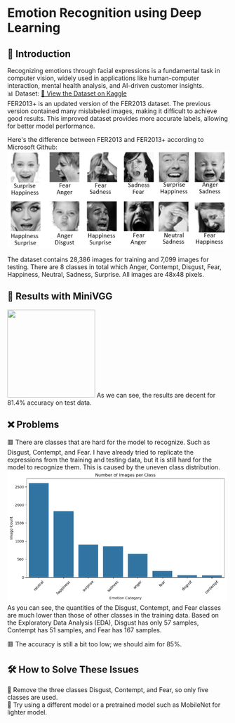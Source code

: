 # Emotion Recognition using Deep Learning
## 📖 Introduction
Recognizing emotions through facial expressions is a fundamental task in computer vision, widely used in applications like human-computer interaction, mental health analysis, and AI-driven customer insights.<br>
📊 Dataset: [🔗 View the Dataset on Kaggle](https://www.kaggle.com/datasets/subhaditya/fer2013plus/data)<br>
FER2013+ is an updated version of the FER2013 dataset. The previous version contained many mislabeled images, making it difficult to achieve good results. This improved dataset provides more accurate labels, allowing for better model performance.<br>

Here's the difference between FER2013 and FER2013+ according to Microsoft Github:
![Dataset Cover](Images/FER+vsFER.png) 

The dataset contains 28,386 images for training and 7,099 images for testing. There are 8 classes in total which Anger, Contempt, Disgust, Fear, Happiness, Neutral, Sadness, Surprise. All images are 48x48 pixels.

## 🧠 Results with MiniVGG
<img src="Images/emotion-ezgif.com-cut.gif" width="200" height="200"/>
As we can see, the results are decent for 81.4% accuracy on test data.

## ❌ Problems
🟥 There are classes that are hard for the model to recognize. Such as Disgust, Contempt, and Fear. I have already tried to replicate the expressions from the training and testing data, but it is still hard for the model to recognize them. This is caused by the uneven class distribution.<br>
<img src="Images/output.png" width="500" height="300"/><br>
As you can see, the quantities of the Disgust, Contempt, and Fear classes are much lower than those of other classes in the training data. Based on the Exploratory Data Analysis (EDA), Disgust has only 57 samples, Contempt has 51 samples, and Fear has 167 samples.

🟥 The accuracy is still a bit too low; we should aim for 85%.

## 🛠️ How to Solve These Issues
🔲 Remove the three classes Disgust, Contempt, and Fear, so only five classes are used.<br>
🔲 Try using a different model or a pretrained model such as MobileNet for lighter model.
